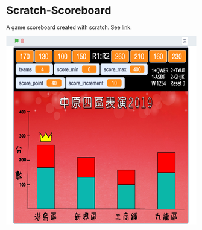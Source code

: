 # Scratch-Scoreboard
A game scoreboard created with scratch. See [link](https://scratch.mit.edu/projects/279232852/).

<p align="left">
  <kbd>
    <img src="./Scorebar.png" alt="a game scoreboard creaed with scratch" height="500">
  </kbd>
</p>